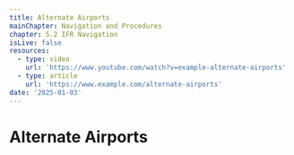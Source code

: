 ```yaml
---
title: Alternate Airports
mainChapter: Navigation and Procedures
chapter: 5.2 IFR Navigation
isLive: false
resources:
  - type: video
    url: 'https://www.youtube.com/watch?v=example-alternate-airports'
  - type: article
    url: 'https://www.example.com/alternate-airports'
date: '2025-01-03'
---
```


# Alternate Airports
